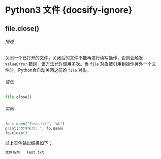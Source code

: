 # Python3 文件 {docsify-ignore}

## file.close()

###### 描述

关闭一个已打开的文件，关闭后的文件不能再进行读写操作，否则会触发 `ValueError` 错误，该方法允许调用多次。当 `file` 对象被引用到操作另外一个文件时，Python会自动关闭之前的 `file` 对象。

###### 语法

```python
file.close()
```

###### 实例

```python
fo = open("Test.txt", "wb")
print("文件名为: ", fo.name)
fo.close()
```

以上实例输出结果如下：

```powershell
文件名为:  Test.txt
```
